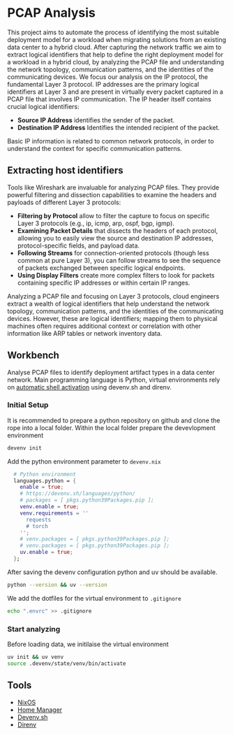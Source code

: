 # PCAP Analysis

This project aims to automate the process of identifying the most suitable deployment model for a workload when migrating solutions from an existing data center to a hybrid cloud. After capturing the network traffic we aim to extract logical identifiers that help to define the right deployment model for a workload in a hybrid cloud, by analyzing the PCAP file and understanding the network topology, communication patterns, and the identities of the communicating devices. We focus our analysis on the IP protocol, the fundamental Layer 3 protocol. IP addresses are the primary logical identifiers at Layer 3 and are present in virtually every packet captured in a PCAP file that involves IP communication. The IP header itself contains crucial logical identifiers:   

* **Source IP Address** identifies the sender of the packet.   
* **Destination IP Address** Identifies the intended recipient of the packet.

Basic IP information is related to common network protocols, in order to understand the context for specific communication patterns.


## Extracting host identifiers

Tools like Wireshark are invaluable for analyzing PCAP files. They provide powerful filtering and dissection capabilities to examine the headers and payloads of different Layer 3 protocols:   

* **Filtering by Protocol** allow to filter the capture to focus on specific Layer 3 protocols (e.g., ip, icmp, arp, ospf, bgp, igmp).
* **Examining Packet Details** that dissects the headers of each protocol, allowing you to easily view the source and destination IP addresses, protocol-specific fields, and payload data.
* **Following Streams** for connection-oriented protocols (though less common at pure Layer 3), you can follow streams to see the sequence of packets exchanged between specific logical endpoints.
* **Using Display Filters** create more complex filters to look for packets containing specific IP addresses or within certain IP ranges.   

Analyzing a PCAP file and focusing on Layer 3 protocols, cloud engineers extract a wealth of logical identifiers that help understand the network topology, communication patterns, and the identities of the communicating devices. However, these are logical identifiers; mapping them to physical machines often requires additional context or correlation with other information like ARP tables or network inventory data.

## Workbench
Analyse PCAP files to identify deployment artifact types in a data center network. Main programming language is Python, virtual environments rely on [automatic shell activation](https://devenv.sh/automatic-shell-activation/) using devenv.sh and direnv.

### Initial Setup

It is recommended to prepare a python repository on github and clone the rope into a local folder. Within the local folder prepare the devevlopment environment

```sh
devenv init
```

Add the python environment parameter to `devenv.nix`

```nix
  # Python environment
  languages.python = {
    enable = true;
    # https://devenv.sh/languages/python/
    # packages = [ pkgs.python39Packages.pip ];
    venv.enable = true;
    venv.requirements = ''
      requests
      # torch
    '';
    # venv.packages = [ pkgs.python39Packages.pip ];
    # venv.packages = [ pkgs.python39Packages.pip ];
    uv.enable = true;
  };
```

After saving the devenv configuration python and uv should be available.

```sh
python --version && uv --version
```

We add the dotfiles for the virtual environment to `.gitignore`

```sh
echo ".envrc" >> .gitignore
```

### Start analyzing

Before loading data, we initilaise the virtual environment

```sh
uv init && uv venv
source .devenv/state/venv/bin/activate
```

## Tools

* [NixOS](https://nixos.org/)
* [Home Manager](https://nix-community.github.io/home-manager/)
* [Devenv.sh](https://devenv.sh/)
* [Direnv](https://direnv.net/)
